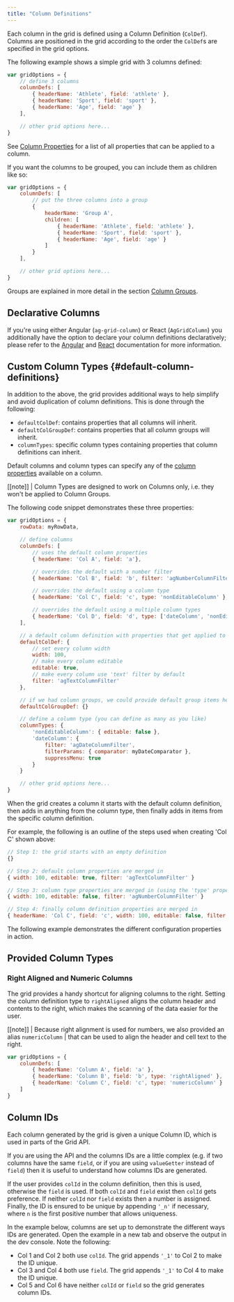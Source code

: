 ```yaml
---
title: "Column Definitions"
---
```

Each column in the grid is defined using a Column Definition (`ColDef`). Columns are positioned in the
grid according to the order the `ColDef`s are specified in the grid options.

The following example shows a simple grid with 3 columns defined:

```js
var gridOptions = {
    // define 3 columns
    columnDefs: [
        { headerName: 'Athlete', field: 'athlete' },
        { headerName: 'Sport', field: 'sport' },
        { headerName: 'Age', field: 'age' }
    ],

    // other grid options here...
}
```

See [Column Properties](../column-properties/) for a
list of all properties that can be applied to a column.

If you want the columns to be grouped, you can include them as children like so:

```js
var gridOptions = {
    columnDefs: [
        // put the three columns into a group
        {
            headerName: 'Group A',
            children: [
                { headerName: 'Athlete', field: 'athlete' },
                { headerName: 'Sport', field: 'sport' },
                { headerName: 'Age', field: 'age' }
            ]
        }
    ],

    // other grid options here...
}
```

Groups are explained in more detail in the section [Column Groups](../column-groups/).

## Declarative Columns

If you're using either Angular (`ag-grid-column`) or React (`AgGridColumn`) you additionally have
the option to declare your column definitions declaratively; please refer to the [Angular](../angular-markup/)
and [React](../react-column-configuration/) documentation for more information.

## Custom Column Types {#default-column-definitions}

In addition to the above, the grid provides additional ways to help simplify and avoid duplication of column definitions.
This is done through the following:

- `defaultColDef`: contains properties that all columns will inherit.
- `defaultColGroupDef`: contains properties that all column groups will inherit.
- `columnTypes`: specific column types containing properties that column definitions can inherit.

Default columns and column types can specify any of the [column properties](../column-properties/) available on a column.

[[note]]
| Column Types are designed to work on Columns only, i.e. they won't be applied to Column Groups.

The following code snippet demonstrates these three properties:

```js
var gridOptions = {
    rowData: myRowData,

    // define columns
    columnDefs: [
        // uses the default column properties
        { headerName: 'Col A', field: 'a'},

        // overrides the default with a number filter
        { headerName: 'Col B', field: 'b', filter: 'agNumberColumnFilter' },

        // overrides the default using a column type
        { headerName: 'Col C', field: 'c', type: 'nonEditableColumn' },

        // overrides the default using a multiple column types
        { headerName: 'Col D', field: 'd', type: ['dateColumn', 'nonEditableColumn'] }
    ],

    // a default column definition with properties that get applied to every column
    defaultColDef: {
        // set every column width
        width: 100,
        // make every column editable
        editable: true,
        // make every column use 'text' filter by default
        filter: 'agTextColumnFilter'
    },

    // if we had column groups, we could provide default group items here
    defaultColGroupDef: {}

    // define a column type (you can define as many as you like)
    columnTypes: {
        'nonEditableColumn': { editable: false },
        'dateColumn': {
            filter: 'agDateColumnFilter',
            filterParams: { comparator: myDateComparator },
            suppressMenu: true
        }
    }

    // other grid options here...
}
```

When the grid creates a column it starts with the default column definition, then adds in anything from the column
type, then finally adds in items from the specific column definition.

For example, the following is an outline of the steps used when creating 'Col C' shown above:

```js
// Step 1: the grid starts with an empty definition
{}

// Step 2: default column properties are merged in
{ width: 100, editable: true, filter: 'agTextColumnFilter' }

// Step 3: column type properties are merged in (using the 'type' property)
{ width: 100, editable: false, filter: 'agNumberColumnFilter' }

// Step 4: finally column definition properties are merged in
{ headerName: 'Col C', field: 'c', width: 100, editable: false, filter: 'agNumberColumnFilter' }
```

The following example demonstrates the different configuration properties in action.

<grid-example title="Column Definition Example" name="column-definition" type="generated"></grid-example>

## Provided Column Types

### Right Aligned and Numeric Columns

The grid provides a handy shortcut for aligning columns to the right.
Setting the column definition type to `rightAligned` aligns the column header and contents to the right,
which makes the scanning of the data easier for the user.

[[note]]
| Because right alignment is used for numbers, we also provided an alias `numericColumn`
| that can be used to align the header and cell text to the right.

```js
var gridOptions = {
    columnDefs: [
        { headerName: 'Column A', field: 'a' },
        { headerName: 'Column B', field: 'b', type: 'rightAligned' },
        { headerName: 'Column C', field: 'c', type: 'numericColumn' }
    ]
}
```

## Column IDs

Each column generated by the grid is given a unique Column ID, which is used in parts of the Grid API.

If you are using the API and the columns IDs are a little complex (e.g. if two columns have the same
`field`, or if you are using `valueGetter` instead of `field`) then it is useful to
understand how columns IDs are generated.

If the user provides `colId` in the column definition, then this is used, otherwise the `field`
is used. If both `colId` and `field` exist then `colId` gets preference. If neither
`colId` nor `field` exists then a number is assigned. Finally, the ID is ensured to be unique by
appending `'_n'` if necessary, where `n` is the first positive number that allows uniqueness.

In the example below, columns are set up to demonstrate the different ways IDs are generated.
Open the example in a new tab and observe the output in the dev console. Note the following:

- Col 1 and Col 2 both use `colId`. The grid appends `'_1'` to Col 2 to make the ID unique.
- Col 3 and Col 4 both use `field`. The grid appends `'_1'` to Col 4 to make the ID unique.
- Col 5 and Col 6 have neither `colId` or `field` so the grid generates column IDs.

<grid-example title="Column IDs" name="column-ids" type="generated"></grid-example>
